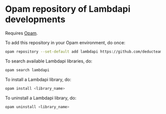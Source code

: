 Opam repository of Lambdapi developments
========================================

Requires [Opam](https://opam.ocaml.org/).

To add this repository in your Opam environment, do once:

```bash
opam repository --set-default add lambdapi https://github.com/deducteam/opam-lambdapi-repository.git
```

To search available Lambdapi libraries, do:

```bash
opam search lambdapi
```

To install a Lambdapi library, do:

```bash
opam install <library_name>
```

To uninstall a Lambdapi library, do:

```bash
opam uninstall <library_name>
```
